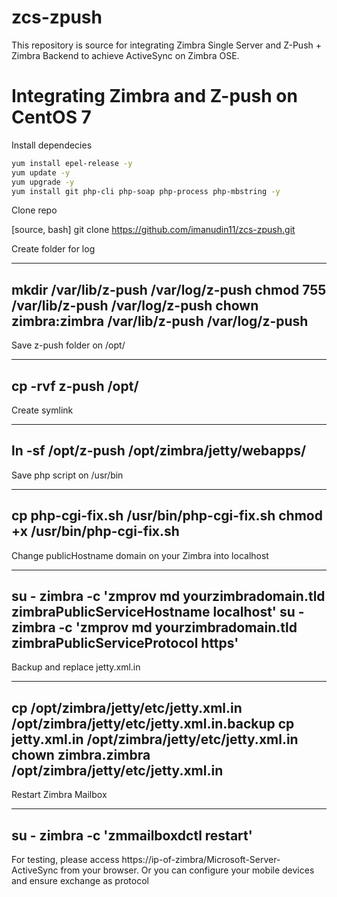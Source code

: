 # zcs-zpush
This repository is source for integrating Zimbra Single Server and Z-Push + Zimbra Backend to achieve ActiveSync on Zimbra OSE.

# Integrating Zimbra and Z-push on CentOS 7

Install dependecies

```bash
yum install epel-release -y
yum update -y
yum upgrade -y
yum install git php-cli php-soap php-process php-mbstring -y
```

Clone repo

[source, bash]
git clone https://github.com/imanudin11/zcs-zpush.git


Create folder for log

----
mkdir /var/lib/z-push /var/log/z-push
chmod 755 /var/lib/z-push /var/log/z-push
chown zimbra:zimbra /var/lib/z-push /var/log/z-push
----

Save z-push folder on /opt/

----
cp -rvf z-push /opt/
----

Create symlink

----
ln -sf /opt/z-push /opt/zimbra/jetty/webapps/
----

Save php script on /usr/bin

----
cp php-cgi-fix.sh /usr/bin/php-cgi-fix.sh
chmod +x /usr/bin/php-cgi-fix.sh
----

Change publicHostname domain on your Zimbra into localhost

----
su - zimbra -c 'zmprov md yourzimbradomain.tld zimbraPublicServiceHostname localhost'
su - zimbra -c 'zmprov md yourzimbradomain.tld zimbraPublicServiceProtocol https'
----

Backup and replace jetty.xml.in

----
cp /opt/zimbra/jetty/etc/jetty.xml.in /opt/zimbra/jetty/etc/jetty.xml.in.backup
cp jetty.xml.in /opt/zimbra/jetty/etc/jetty.xml.in
chown zimbra.zimbra /opt/zimbra/jetty/etc/jetty.xml.in
----

Restart Zimbra Mailbox

----
su - zimbra -c 'zmmailboxdctl restart'
----

For testing, please access https://ip-of-zimbra/Microsoft-Server-ActiveSync from your browser. Or you can configure your mobile devices and ensure exchange as protocol
